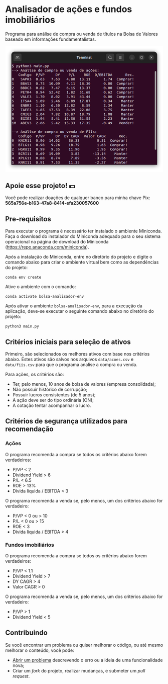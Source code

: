 # Analisador de ações e fundos imobiliários

Programa para análise de compra ou venda de títulos na Bolsa de Valores baseado em informações fundamentalistas.

![screenshot](data/screenshot.png)

## Apoie esse projeto! 💵

Você pode realizar doações de qualquer banco para minha chave Pix: **565a756e-b163-47a8-8414-efa230057600**

## Pre-requisitos

Para executar o programa é necessário ter instalado o ambiente Miniconda.
Faça o download do instalador do Miniconda adequado para o seu sistema operacional na página de download do Miniconda (<https://repo.anaconda.com/miniconda>).

Após a instalação do Miniconda, entre no diretório do projeto e digite o comando abaixo para criar o ambiente virtual bem como as dependências do projeto:

    conda env create

Ative o ambiente com o comando:

    conda activate bolsa-analisador-env

Após ativar o ambiente `bolsa-analisador-env`, para a execução da aplicação, deve-se executar o seguinte comando abaixo no diretório do projeto:

    python3 main.py

## Critérios iniciais para seleção de ativos

Primeiro, são selecionados os melhores ativos com base nos critérios abaixo.
Estes ativos são salvos nos arquivos `data/acoes.csv` e `data/fiis.csv` para que o programa analise a compra ou venda.

Para ações, os critérios são:

- Ter, pelo menos, 10 anos de bolsa de valores (empresa consolidada);
- Não possuir histórico de corrupção;
- Possuir lucros consistentes (de 5 anos);
- A ação deve ser do tipo ordinária (ON);
- A cotação tentar acompanhar o lucro.

## Critérios de segurança utilizados para recomendação

### Ações

O programa recomenda a compra se todos os critérios abaixo forem verdadeiros:

- P/VP < 2
- Dividend Yield > 6
- P/L < 6.5
- ROE > 13%
- Dívida líquida / EBITDA < 3

O programa recomenda a venda se, pelo menos, um dos critérios abaixo for verdadeiro:

- P/VP < 0 ou > 10
- P/L < 0 ou > 15
- ROE < 3
- Dívida líquida / EBITDA > 4

### Fundos imobiliários

O programa recomenda a compra se todos os critérios abaixo forem verdadeiros:

- P/VP < 1.1
- Dividend Yield > 7
- DY CAGR > 4
- Valor CAGR > 0

O programa recomenda a venda se, pelo menos, um dos critérios abaixo for verdadeiro:

- P/VP > 1
- Dividend Yield < 5

## Contribuindo

Se você encontrar um problema ou quiser melhorar o código, ou até mesmo melhorar o conteúdo, você pode:

- [Abrir um problema](https://github.com/cfgnunes/bolsa-analisador/issues/new) descrevendo o erro ou a ideia de uma funcionalidade nova;
- Criar um _fork_ do projeto, realizar mudanças, e submeter um _pull request_.

